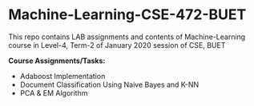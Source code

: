 # Machine-Learning-CSE-472-BUET


This repo contains LAB assignments and contents of Machine-Learning course in Level-4, Term-2 of January 2020 session of CSE, BUET
  
**Course Assignments/Tasks:**

- Adaboost Implementation
- Document Classification Using Naive Bayes and K-NN
- PCA & EM Algorithm

